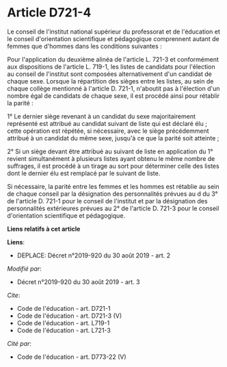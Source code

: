 # Article D721-4

Le conseil de l'institut national supérieur du professorat et de l'éducation et le conseil d'orientation scientifique et
pédagogique comprennent autant de femmes que d'hommes dans les conditions suivantes : 

Pour l'application du deuxième alinéa de l'article L. 721-3 et conformément aux dispositions de l'article L. 719-1, les
listes de candidats pour l'élection au conseil de l'institut sont composées alternativement d'un candidat de chaque sexe.
Lorsque la répartition des sièges entre les listes, au sein de chaque collège mentionné à l'article D. 721-1, n'aboutit pas à
l'élection d'un nombre égal de candidats de chaque sexe, il est procédé ainsi pour rétablir la parité : 

1° Le dernier siège revenant à un candidat du sexe majoritairement représenté est attribué au candidat suivant de liste qui
est déclaré élu ; cette opération est répétée, si nécessaire, avec le siège précédemment attribué à un candidat du même sexe,
jusqu'à ce que la parité soit atteinte ; 

2° Si un siège devant être attribué au suivant de liste en application du 1° revient simultanément à plusieurs listes ayant
obtenu le même nombre de suffrages, il est procédé à un tirage au sort pour déterminer celle des listes dont le dernier élu
est remplacé par le suivant de liste. 

Si nécessaire, la parité entre les femmes et les hommes est rétablie au sein de chaque conseil par la désignation des
personnalités prévues au d du 3° de l'article D. 721-1 pour le conseil de l'institut et par la désignation des personnalités
extérieures prévues au 2° de l'article D. 721-3 pour le conseil d'orientation scientifique et pédagogique.

**Liens relatifs à cet article**

**Liens**:

  - DEPLACE: Décret n°2019-920 du 30 août 2019 - art. 2

_Modifié par_:

  - Décret n°2019-920 du 30 août 2019 - art. 3

_Cite_:

  - Code de l'éducation - art. D721-1
  - Code de l'éducation - art. D721-3 (V)
  - Code de l'éducation - art. L719-1
  - Code de l'éducation - art. L721-3

_Cité par_:

  - Code de l'éducation - art. D773-22 (V)
